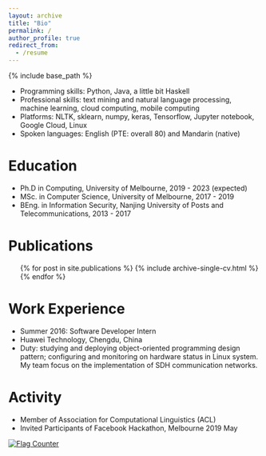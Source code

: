 ```yaml
---
layout: archive
title: "Bio"
permalink: /
author_profile: true
redirect_from:
  - /resume
---
```


{% include base_path %}

* Programming skills: Python, Java, a little bit Haskell
* Professional skills: text mining and natural language processing, machine learning, cloud computing, mobile computing
* Platforms: NLTK, sklearn, numpy, keras, Tensorflow, Jupyter notebook, Google Cloud, Linux
* Spoken languages: English (PTE: overall 80) and Mandarin (native)

Education
======
* Ph.D in Computing, University of Melbourne, 2019 - 2023 (expected)
* MSc. in Computer Science, University of Melbourne, 2017 - 2019
* BEng. in Information Security, Nanjing University of Posts and Telecommunications, 2013 - 2017

Publications
======
  <ul>{% for post in site.publications %}
    {% include archive-single-cv.html %}
  {% endfor %}</ul>
  
Work Experience
======
  * Summer 2016: Software Developer Intern
  * Huawei Technology, Chengdu, China
  * Duty: studying and deploying object-oriented programming design pattern; configuring and monitoring on hardware status in Linux system. My team focus on the implementation of SDH communication networks.
    
Activity
======
* Member of Association for Computational Linguistics (ACL)
* Invited Participants of Facebook Hackathon, Melbourne 2019 May

<a href="https://info.flagcounter.com/2o8I"><img src="https://s01.flagcounter.com/count/2o8I/bg_FFFFFF/txt_000000/border_FFFFFF/columns_5/maxflags_12/viewers_Hits/labels_0/pageviews_1/flags_0/percent_0/" alt="Flag Counter" border="0"></a>
